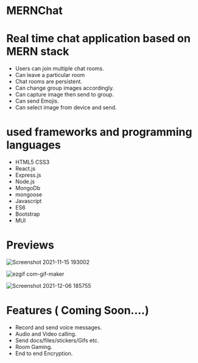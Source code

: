 # MERNChat

#  Real time chat application based on MERN stack

  - Users can join multiple chat rooms.
  - Can leave a particular room
  - Chat rooms are persistent.
  - Can change group images accordingly.
  - Can capture image then send to group.
  - Can send Emojis.
  - Can select image from device and send.

# used frameworks and programming languages
  -  HTML5 CSS3 
  -  React.js
  -  Express.js 
  -  Node.js
  -  MongoDb 
  -  mongoose 
  -  Javascript 
  -  ES6 
  -  Bootstrap
  -  MUI
# Previews

![Screenshot 2021-11-15 193002](https://user-images.githubusercontent.com/61231732/141795510-099f6824-cbc6-441a-9468-cb74b54b1e43.png)


![ezgif com-gif-maker](https://user-images.githubusercontent.com/61231732/141796368-9538ad88-22ab-4725-be66-1bde8f8c150b.gif)

![Screenshot 2021-12-06 185755](https://user-images.githubusercontent.com/61231732/144854441-ab6779f8-b78b-4adf-a4ef-e7e012fc527f.png)


# Features ( Coming Soon....)

  - Record and send voice messages.
  - Audio and Video calling.
  - Send docs/files/stickers/Gifs etc.
  - Room Gaming.
  - End to end Encryption.

